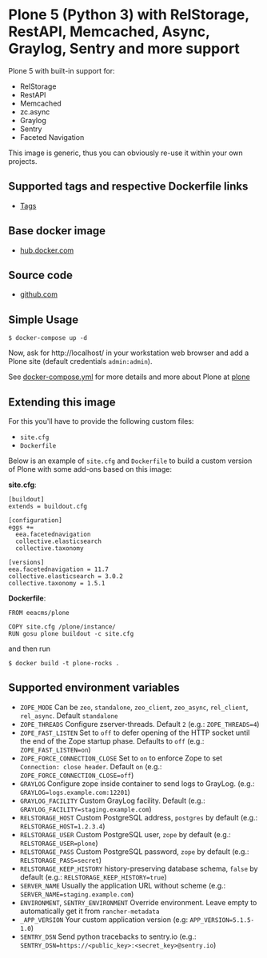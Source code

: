 # Plone 5 (Python 3) with RelStorage, RestAPI, Memcached, Async, Graylog, Sentry and more support

Plone 5 with built-in support for:
* RelStorage
* RestAPI
* Memcached
* zc.async
* Graylog
* Sentry
* Faceted Navigation

This image is generic, thus you can obviously re-use it within your own projects.

## Supported tags and respective Dockerfile links

  - [Tags](https://hub.docker.com/r/eeacms/plone/tags/)

## Base docker image

 - [hub.docker.com](https://hub.docker.com/r/eeacms/plone/)

## Source code

  - [github.com](http://github.com/eeacms/eea.docker.plone)

## Simple Usage

    $ docker-compose up -d

Now, ask for http://localhost/ in your workstation web browser and add a Plone site (default credentials `admin:admin`).

See [docker-compose.yml](http://github.com/eeacms/eea.docker.plone) for more details and more about Plone at [plone](https://hub.docker.com/_/plone)

## Extending this image

For this you'll have to provide the following custom files:

* `site.cfg`
* `Dockerfile`

Below is an example of `site.cfg` and `Dockerfile` to build a custom version of Plone with some add-ons based on this image:

**site.cfg**:

    [buildout]
    extends = buildout.cfg

    [configuration]
    eggs +=
      eea.facetednavigation
      collective.elasticsearch
      collective.taxonomy

    [versions]
    eea.facetednavigation = 11.7
    collective.elasticsearch = 3.0.2
    collective.taxonomy = 1.5.1


**Dockerfile**:

    FROM eeacms/plone

    COPY site.cfg /plone/instance/
    RUN gosu plone buildout -c site.cfg

and then run

    $ docker build -t plone-rocks .


## Supported environment variables

* `ZOPE_MODE` Can be `zeo`, `standalone`, `zeo_client`, `zeo_async`,  `rel_client`, `rel_async`. Default `standalone`
* `ZOPE_THREADS` Configure zserver-threads. Default `2` (e.g.: `ZOPE_THREADS=4`)
* `ZOPE_FAST_LISTEN` Set to `off` to defer opening of the HTTP socket until the end of the Zope startup phase. Defaults to `off` (e.g.: `ZOPE_FAST_LISTEN=on`)
* `ZOPE_FORCE_CONNECTION_CLOSE` Set to `on` to enforce Zope to set `Connection: close header`. Default `on` (e.g.: `ZOPE_FORCE_CONNECTION_CLOSE=off`)
* `GRAYLOG` Configure zope inside container to send logs to GrayLog. (e.g.: `GRAYLOG=logs.example.com:12201`)
* `GRAYLOG_FACILITY` Custom GrayLog facility. Default (e.g.: `GRAYLOG_FACILITY=staging.example.com`)
* `RELSTORAGE_HOST` Custom PostgreSQL address, `postgres` by default (e.g.: `RELSTORAGE_HOST=1.2.3.4`)
* `RELSTORAGE_USER` Custom PostgreSQL user, `zope` by default (e.g.: `RELSTORAGE_USER=plone`)
* `RELSTORAGE_PASS` Custom PostgreSQL password, `zope` by default (e.g.: `RELSTORAGE_PASS=secret`)
* `RELSTORAGE_KEEP_HISTORY` history-preserving database schema, `false` by default (e.g.: `RELSTORAGE_KEEP_HISTORY=true`)
* `SERVER_NAME` Usually the application URL without scheme (e.g.: `SERVER_NAME=staging.example.com`)
* `ENVIRONMENT`, `SENTRY_ENVIRONMENT` Override environment. Leave empty to automatically get it from `rancher-metadata`
* `_APP_VERSION` Your custom application version (e.g: `APP_VERSION=5.1.5-1.0`)
* `SENTRY_DSN` Send python tracebacks to sentry.io (e.g.: `SENTRY_DSN=https://<public_key>:<secret_key>@sentry.io`)

